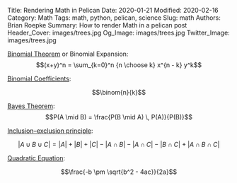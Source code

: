 Title: Rendering Math in Pelican
Date: 2020-01-21
Modified: 2020-02-16
Category: Math
Tags: math, python, pelican, science
Slug: math
Authors: Brian Roepke
Summary: How to render Math in a pelican post
Header_Cover: images/trees.jpg
Og_Image: images/trees.jpg
Twitter_Image: images/trees.jpg

[Binomial Theorem](https://en.wikipedia.org/wiki/Binomial_theorem) or Binomial Expansion:  
$$(x+y)^n = \sum_{k=0}^n {n \choose k} x^{n - k} y^k$$

[Binomial Coefficients](https://en.wikipedia.org/wiki/Binomial_coefficient):

$$\binom{n}{k}$$

[Bayes Theorem](https://en.wikipedia.org/wiki/Bayes'_theorem):  
$$P(A \mid B) = \frac{P(B \mid A) \, P(A)}{P(B)}$$

[Inclusion–exclusion principle](https://en.wikipedia.org/wiki/Inclusion–exclusion_principle):

$$|A \cup B \cup C| = |A| + |B| + |C| - |A \cap B| - |A \cap C| - |B \cap C| + |A \cap B \cap C|$$


[Quadratic Equation](https://en.wikipedia.org/wiki/Quadratic_formula):

$$\frac{-b \pm \sqrt{b^2 - 4ac}}{2a}$$
